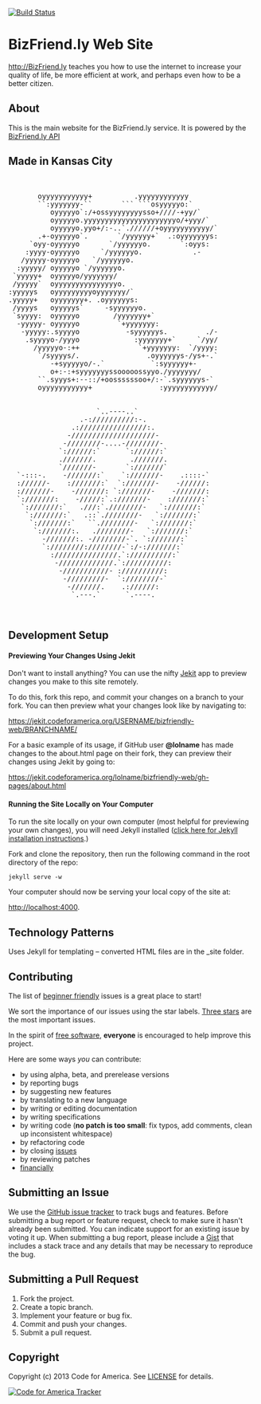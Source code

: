  [![Build Status](https://travis-ci.org/codeforamerica/bizfriendly-api.png)](https://travis-ci.org/codeforamerica/bizfriendly-api)

BizFriend.ly Web Site
=========

http://BizFriend.ly teaches you how to use the internet to increase your quality of life, be more efficient at work, and perhaps even how to be a better citizen.

## <a name="about"></a>About
This is the main website for the BizFriend.ly service. It is powered by the [BizFriend.ly API](http://github.com/codeforamerica/bizfriendly-api)

## Made in Kansas City

<pre>


       oyyyyyyyyyyy+          .yyyyyyyyyyyy       
       ``:yyyyyyy-``       ``` ```osyyyyyo:`      
          oyyyyyo`:/+ossyyyyyyyysso+////-+yy/`    
          oyyyyyo.yyyyyyyyyyyyyyyyyyyyyyo/+yyy/`  
          oyyyyyo.yyo+/:-..`.//////+oyyyyyyyyyyy/`
       .+-oyyyyyo`.       `/yyyyyy+`  .:oyyyyyyys:
     `oyy-oyyyyyo       `/yyyyyyo.       `:oyys:  
    :yyyy-oyyyyyo     `/yyyyyyo.            .-    
   /yyyyy-oyyyyyo   `/yyyyyyo.                    
  :yyyyy/ oyyyyyo `/yyyyyyo.                      
 `yyyyy+  oyyyyyo/yyyyyyy/                        
 /yyyyy`  oyyyyyyyyyyyyyyyo.                      
:yyyyys   oyyyyyyyyyoyyyyyyy/`                    
.yyyyy+   oyyyyyyy+. .oyyyyyys:                   
 /yyyys   oyyyyys`     -syyyyyyo.                 
 `syyyy:  oyyyyyo        /yyyyyyy+`               
  -yyyyy- oyyyyyo         `+yyyyyyy:              
   -yyyyy:.syyyyo           -syyyyyys.         ./-
    .syyyyo-/yyyo             :yyyyyyy+`     `/yy/
      /yyyyyo-:++              `+yyyyyyy:  `/yyyy:
       `/syyyys/.                .oyyyyyys-/ys+-.`
          -+syyyyyo/-.`           `:syyyyyy+-     
          o+:-:+syyyyyyyssooooossyyo./yyyyyyy/    
       ``.syyys+:--::/+oossssssoo+/:-`.syyyyyys-` 
       oyyyyyyyyyyy+                :yyyyyyyyyyyy/


                     `..----..`                    
                 .-://////////:-.                 
               .:////////////////:.               
              -////////////////////-              
             -////////-....-////////-             
            `://////:`      `://////:`            
            .///////.        .///////.            
            `///////-       `:///////`            
  `-:::-.    -///////:`    `:///////-    .::::-`  
  ://////-    :///////:`  `:///////-    -//////:  
  :///////-    -///////: `:///////-    -///////:  
  `:///////:    -/////:`.:///////-    :///////:`  
   `:///////:`   .///:`.////////-   `:///////:`   
    `:///////:`   .::`.////////-   `:///////:`    
     `:///////:`   ``.////////-   `:///////:`     
      `:///////:.   .////////-   `:///////:`      
        -///////:. -////////-`. `:///////:`       
        `:////////:////////-`:/-:///////:`        
          :///////////////.`://////////:`         
           -/////////////.`://////////:           
            -///////////- ://////////:            
             -/////////-  `:////////-`            
              -///////.    .://////:              
               `.---.`      `.----.               
                                                  

</pre>

## <a name="development-setup"></a>Development Setup
#### Previewing Your Changes Using Jekit

Don't want to install anything? You can use the nifty [Jekit](https://jekit.codeforamerica.org/) app to preview changes you make to this site remotely.

To do this, fork this repo, and commit your changes on a branch to your fork. You can then preview what your changes look like by navigating to:

https://jekit.codeforamerica.org/USERNAME/bizfriendly-web/BRANCHNAME/

For a basic example of its usage, if GitHub user **@lolname** has made changes to the about.html page on their fork, they can preview their changes using Jekit by going to:

https://jekit.codeforamerica.org/lolname/bizfriendly-web/gh-pages/about.html

#### Running the Site Locally on Your Computer
To run the site locally on your own computer (most helpful for previewing your own changes), you will need Jekyll installed ([click here for Jekyll installation instructions](http://jekyllrb.com/docs/installation/).)

Fork and clone the repository, then run the following command in the root directory of the repo:

`jekyll serve -w`

Your computer should now be serving your local copy of the site at:

[http://localhost:4000](http://localhost:4000).

## Technology Patterns
Uses Jekyll for templating – converted HTML files are in the _site folder.

## <a name="contributing"></a>Contributing

The list of [beginner friendly](https://github.com/codeforamerica/bizfriendly-web/issues?labels=beginner+friendly&page=1&state=open) issues is a great place to start!

We sort the importance of our issues using the star labels. [Three stars](https://github.com/codeforamerica/bizfriendly-web/issues?labels=%E2%98%85%E2%98%85%E2%98%85&page=1&state=open) are the most important issues.

In the spirit of [free software][free-sw], **everyone** is encouraged to help
improve this project.

[free-sw]: http://www.fsf.org/licensing/essays/free-sw.html

Here are some ways *you* can contribute:

* by using alpha, beta, and prerelease versions
* by reporting bugs
* by suggesting new features
* by translating to a new language
* by writing or editing documentation
* by writing specifications
* by writing code (**no patch is too small**: fix typos, add comments, clean up
  inconsistent whitespace)
* by refactoring code
* by closing [issues][]
* by reviewing patches
* [financially][]

[issues]: https://github.com/codeforamerica/bizfriendly-web/issues
[financially]: https://secure.codeforamerica.org/page/contribute

## <a name="issues"></a>Submitting an Issue
We use the [GitHub issue tracker][issues] to track bugs and features. Before
submitting a bug report or feature request, check to make sure it hasn't
already been submitted. You can indicate support for an existing issue by
voting it up. When submitting a bug report, please include a [Gist][] that
includes a stack trace and any details that may be necessary to reproduce the
bug.

[gist]: https://gist.github.com/

## <a name="pulls"></a>Submitting a Pull Request
1. Fork the project.
2. Create a topic branch.
3. Implement your feature or bug fix.
4. Commit and push your changes.
5. Submit a pull request.

## <a name="copyright"></a>Copyright
Copyright (c) 2013 Code for America. See [LICENSE][] for details.

[license]: https://github.com/codeforamerica/bizfriendly-web

[![Code for America Tracker](http://stats.codeforamerica.org/codeforamerica/bizfriendly-web.png)](http://stats.codeforamerica.org/projects/bizfriendly-web)
